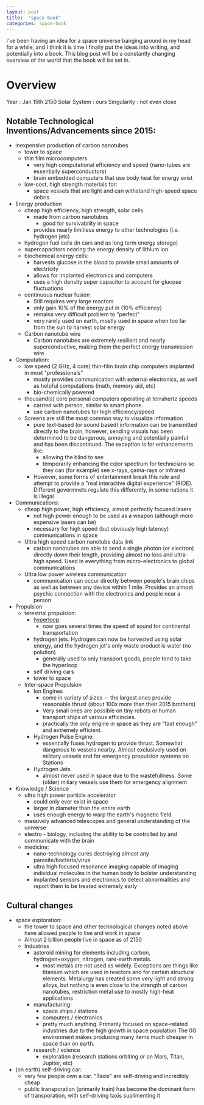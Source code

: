 ```yaml
---
layout: post
title:  "space book"
categories: space-book
---
```


I've been having an idea for a space universe banging around in my head for a while, and I think it is time I finally put the ideas into writing, and potentially into a book.
This blog post will be a constantly changing overview of the world that the book will be set in.

# Overview

Year         : Jan 15th 2150
Solar System : ours
Singularity  : not even close

## Notable Technological Inventions/Advancements since 2015:
- inexpensive production of carbon nanotubes
    - tower to space
    - thin film microcomputers
        - very high computational efficiency and speed (nano-tubes are essentially superconductors)
        - brain embedded computers that use body heat for energy exist
    - low-cost, high strength materials for:
        - space vessels that are light and can withstand high-speed space debris
- Energy production
    - cheap high efficiency, high strength, solar cells
        - made from carbon nanotubes
            - good for survivability in space
        - provides nearly limitless energy to other technologies (i.e. hydrogen jets)
    - hydrogen fuel cells (in cars and as long term energy storage)
    - supercapacitors nearing the energy density of lithium ion
    - biochemical energy cells:
        - harvests glucose in the blood to provide small amounts of electricity
        - allows for implanted electronics and computers
        - uses a high density super capacitor to account for glucose fluctuations
    - continuous nuclear fusion
        - Still requires very large reactors
        - only gain 10% of the energy put in (10% efficiency)
        - remains very difficult problem to "perfect"
        - very rarely used on earth, mostly used in space when too far from the sun to harvest
            solar energy
    - Carbon nanotube wire
        - Carbon nanotubes are extremely resilient and nearly superconductive, making them the perfect
            energy transmission wire
- Computation:
    - low speed (2 GHz, 4 core) thin-film brain chip computers implanted in most "professionals"
        - mostly provides communication with external electronics, as well as helpful computations
            (math, memory aid, etc)
        - bio-chemically powered
    - thousand(s) core personal computers operating at terrahertz speeds
        - carried with person, similar to smart phone.
        - use carbon nanotubes for high efficiency/speed
    - Screens are still the most common way to visualize information
        - pure text-based (or sound based) information can be transmitted directly to the brain,
            however, sending visuals has been determined to be dangerous, annoying and potentially
            painful and has been discontinued. The exception is for enhancements like:
            - allowing the blind to see
            - temporarily enhancing the color spectrum for technicians so they can (for example) see x-rays, gama-rays
                or infrared
        - However, some forms of entertainment break this rule and attempt to provide a
            "real interactive digital experience" (RIDE). Different govermnets regulate this differently, in some nations
            it is illegal
- Communications:
    - cheap high power, high efficiency, almost perfectly focused lasers
        - not high power enough to be used as a weapon (although more expensive lasers can be)
        - necessary for high speed (but obviously high latency) communications in space
    - Ultra high speed carbon nanotube data link
        - carbon nanotubes are able to send a single photon (or electron) directly down their length, providing
            almost no loss and ultra-high speed. Used in everything from micro-electronics to global communications
    - Ultra low power wireless communication
        - communication can occur directly between people's brain chips as well as between any
            device within 1 mile. Provides an almost psychic connection with the electronics and people near a person
- Propulsion
    - terestrial propulsion:
        - [hyperloop](https://en.wikipedia.org/wiki/Hyperloop)
            - now goes several times the speed of sound for continental transportation
        - hydrogen jets. Hydrogen can now be harvested using solar energy, and the hydrogen jet's only
            waste product is water (no polution)
            - generally used to only transport goods, people tend to take the hyperloop
        - self driving cars
        - tower to space
    - Inter-space Propulsion
        - Ion Engines
            - come in variety of sizes -- the largest ones provide reasonable thrust (about 100x more than their 2015 brothers)
            - Very small ones are possible on tiny robots or human transport ships of various efficincies.
            - practically the only engine in space as they are "fast enough" and extremely efficient.
        - Hydrogen Pulse Engine:
            - essentially fuses hydrogen to provide thrust. Somewhat dangerous to vessels nearby. Almost exclusively
                used on military vessels and for emergency propulsion systems on Stations
        - Hydrogen Jets
            - almost never used in space due to the wastefullness. Some (older) miliary vessels use them for emergency alignment
- Knowledge / Science
    - ultra high power particle accelerator
        - could only ever exist in space
        - larger in diameter than the entire earth
        - uses enough energy to warp the earth's magnetic field
    - massively advanced telescopes and general understanding of the universe
    - electro - biology, including the ability to be controlled by and communicate with the brain
    - medicine:
        - nano-technology cures destroying almost any parasite/bacteria/virus
        - ultra high focused resonance imaging capable of imaging individual molecules in the human body to bolster understanding
        - implanted sensors and electronics to detect abnormalities and report them to be treated extremely early

## Cultural changes
- space exploration:
    - the tower to space and other technological changes noted above have allowed people to live and work in space
    - Almost 2 billion people live in space as of 2150
    - Industries
        - asteroid mining for elements including carbon, hydrogen+oxygen, nitrogen, rare-earth metals.
            - most metals are not used as widely. Exceptions are things like titanium which are used in reactors and for certain structural
                elements. Metalurgy has created some very light and strong alloys, but nothing is even close to the strength of carbon
                nanotubes, restriction metal use to mostly high-heat applications
        - manufacturing:
            - space ships / stations
            - computers / electronics
            - pretty much anything. Primarily focused on space-related industries due to the high growth in space population
                The 0G environment makes producing many items much cheaper in space than on earth.
        - research / science
            - exploration (research stations orbiting or on Mars, Titan, Jupiter, etc)
- (on earth) self-driving car:
    - very few people own a car. "Taxis" are self-driving and incredibly cheap
    - public transporation (primarily train) has become the dominant form of transporation,
        with self-driving taxis suplimenting it
